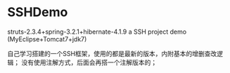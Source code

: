 SSHDemo
=======

struts-2.3.4+spring-3.2.1+hibernate-4.1.9    a SSH project demo
(MyEclipse+Tomcat7+jdk7)

自己学习搭建的一个SSH框架，使用的都是最新的版本，内附基本的增删查改逻辑；
没有使用注解方式，后面会再搭一个注解版本的；
